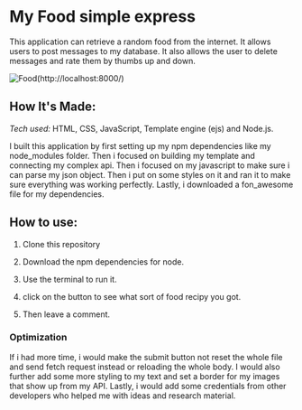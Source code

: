 # My Food simple express

This application can retrieve a random food from the internet. It allows users to post messages to my database. It also allows the user to delete messages and rate them by thumbs up and down.

 ![Food](https://www.themealdb.com/images/media/meals/sxwquu1511793428.jpg)(http://localhost:8000/)

## How It's Made:

*Tech used:* HTML, CSS, JavaScript, Template engine (ejs) and Node.js.

I built this application by first setting up my npm dependencies like my node_modules folder. Then i focused on building my template and connecting my complex api. Then i focused on my javascript to make sure i can parse my json object. Then i put on some styles on it and ran it to make sure everything was working perfectly. Lastly, i downloaded a fon_awesome file for my dependencies.

## How to use:

1. Clone this repository

2. Download the npm dependencies for node.

3. Use the terminal to run it.

4. click on the button to see what sort of food recipy you got.

5. Then leave a comment.

### Optimization

If i had more time, i would make the submit button not reset the whole file and send fetch request instead or reloading the whole body. I would also further add some more styling to my text and set a border for my images that show up from my API. Lastly, i would add some credentials from other developers who helped me with ideas and research material.  
